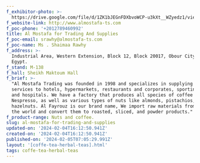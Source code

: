 ```yaml
---
f_exhibitor-photo: >-
  https://drive.google.com/file/d/1ZK1bJEGnFDXbvoWCP-u3kXt__WZyedz1/view?usp=drive_link
f_website-link: http://www.almostafa-ts.com
f_poc-phone: '+2012789460992'
title: Al Mostafa for Trading And Supplies
f_poc-email: srawhy@almostafa-ts.com
f_poc-name: Ms . Shaimaa Rawhy
f_address: >-
  Industrial Area, Western Extension, Block 12, Block 20017, Obour City, Cairo,
  Egypt.
f_stand: M-138
f_hall: Sheikh Maktoum Hall
f_brief: >-
  "Al Mostafa Trading was founded in 1998 and specializes in supplying food
  services to hotels, hypermarkets, restaurants and corporates, sporting clubs,
  and hospitals. We have a factory that produces all species of coffee and
  Nespresso, as well as various types of nuts like almonds, pistachios, and
  hazelnuts. Al Fayrouz is our brand name, We import raw materials from all over
  the world and convert them to roasted, sliced, and powder products."
f_product-range: Nuts and coffee.
slug: al-mostafa-for-trading-and-supplies
updated-on: '2024-02-04T16:12:50.941Z'
created-on: '2024-02-04T16:12:50.941Z'
published-on: '2024-02-05T07:05:29.991Z'
layout: '[coffe-tea-herbal-teas].html'
tags: coffe-tea-herbal-teas
---
```



